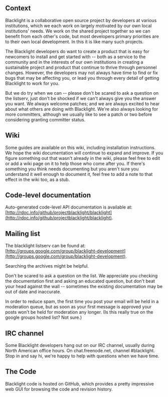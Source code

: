 ## Context

Blacklight is a collaborative open source project by developers at various institutions, which we each work on largely motivated by our own local institutions' needs. We work on the shared project together so we can benefit from each other's code, but most developers primary priorities are to their own local development. In this it is like many such projects.

The Blacklight developers do want to create a product that is easy for newcomers to install and get started with -- both as a service to the community and in the interests of our own institutions in creating a sustainable project and product that continue to thrive through personnel changes. However, the developers may not always have time to find or fix bugs that may be affecting you, or lead you through every detail of getting Blacklight to work for you.

But we do try when we can -- please don't be scared to ask a question on the listserv, just don't be shocked if we can't always give you the answer you want.  We always welcome patches; and we are always excited to hear about what others are doing with Blacklight. We're also always looking for more committers, although we usually like to see a patch or two before considering granting committer status.

## Wiki

Some guides are available on this wiki, including installation instructions. We hope the wiki documentation will continue to expand and improve. If you figure something out that wasn't already in the wiki, please feel free to edit or add a wiki page on it to help those who come after you.  If there's something you think needs documenting but you aren't sure you understand it well enough to document it, feel free to add a note to that effect in the wiki too, as a stub.

## Code-level documentation

Auto-generated code-level API documentation is available at: [http://rdoc.info/github/projectblacklight/blacklight](http://rdoc.info/github/projectblacklight/blacklight).

## Mailing list

The blacklight listserv can be found at: [http://groups.google.com/group/blacklight-development](http://groups.google.com/group/blacklight-development).

Searching the archives might be helpful.

Don't be scared to ask a question on the list. We appreciate you checking the documentation first and asking an educated question, but don't beat your head against the wall -- sometimes the existing documentation may be out of date and inaccurate.

In order to reduce spam, the first time you post your email will be held in a moderation queue, but as soon as your first message is approved your posts won't be held for moderation any longer. (Is this really true on the google groups hosted list? Not sure.)

## IRC channel

Some Blacklight developers hang out on  our IRC channel, usually during North American office hours. On chat.freenode.net, channel #blacklight.  Stop in and say hi, we're happy to help with questions when we have time.

## The Code

Blacklight code is hosted on GitHub, which provides a pretty impressive web GUI for browsing the code and revision history. 